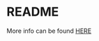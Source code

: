 # README
More info can be found [HERE](https://infohub.delltechnologies.com/p/recoverpoint-for-vms-deployment-automation-how-to-deploy-complete-rp4vms-systems-in-minutes/)

